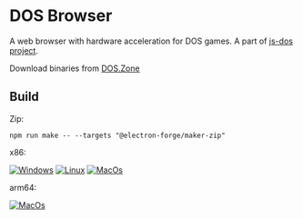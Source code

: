 # DOS Browser

A web browser with hardware acceleration for DOS games. A part of [js-dos project](https://github.com/caiiiycuk/js-dos).

Download binaries from [DOS.Zone](https://dos.zone/download)

## Build

Zip:
```
npm run make -- --targets "@electron-forge/maker-zip"
```

x86:

[![Windows](https://github.com/js-dos/dos.zone.browser.pc/actions/workflows/windows.yml/badge.svg)](https://github.com/js-dos/dos.zone.browser.pc/actions/workflows/windows.yml)
[![Linux](https://github.com/js-dos/dos.zone.browser.pc/actions/workflows/linux.yml/badge.svg)](https://github.com/js-dos/dos.zone.browser.pc/actions/workflows/linux.yml)
[![MacOs](https://github.com/js-dos/dos.zone.browser.pc/actions/workflows/macos.yml/badge.svg)](https://github.com/js-dos/dos.zone.browser.pc/actions/workflows/macos.yml)

arm64:

[![MacOs](https://github.com/js-dos/dos.zone.browser.pc/actions/workflows/macos-arm64.yml/badge.svg)](https://github.com/js-dos/dos.zone.browser.pc/actions/workflows/macos-arm64.yml)
